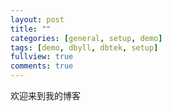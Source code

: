 ```yaml
---
layout: post
title: ""
categories: [general, setup, demo]
tags: [demo, dbyll, dbtek, setup]
fullview: true
comments: true
---
```


欢迎来到我的博客
